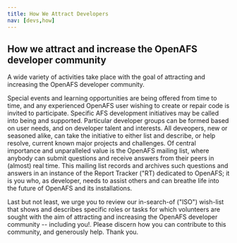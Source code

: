 ```yaml
---
title: How We Attract Developers
nav: [devs,how]
---
```


## How we attract and increase the OpenAFS developer community ##

A wide variety of activities take place with the goal of attracting and increasing the OpenAFS developer community.

Special events and learning opportunities are being offered from time to time, and any experienced OpenAFS user wishing to create or repair code is invited to participate. Specific AFS development initiatives may be called into being and supported. Particular developer groups can be formed based on user needs, and on developer talent and interests. All deveopers, new or seasoned alike, can take the initiative to either list and describe, or help resolve, current known major projects and challenges. Of central importance and unparalleled value is the OpenAFS mailing list, where anybody can submit questions and receive answers from their peers in (almost) real time.  This mailing list records and archives such questions and answers in an instance of the Report Tracker ("RT) dedicated to OpenAFS; it is you who, as developer, needs to assist others and can breathe life into the future of OpenAFS and its installations.

Last but not least, we urge you to review our in-search-of ("ISO") wish-list that shows and describes specific roles or tasks for which volunteers are sought with the aim of attracting and increasing the OpenAFS developer community -- including you!. Please discern how you can contribute to this community, and generously help. Thank you.
